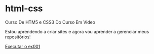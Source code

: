 # html-css
 Curso De HTM5 e CSS3 Do Curso Em Video

Estou aprendendo a criar sites e agora vou aprender a gerenciar meus repositórios!

<a href="https://ronnyhenrique.github.io/html-css/exercicios/ex001/">Executar o ex001</a>